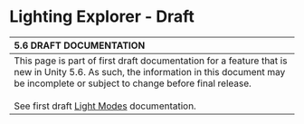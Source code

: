 # Lighting Explorer - Draft

|**5.6 DRAFT DOCUMENTATION** |
|:---|
|This page is part of first draft documentation for a feature that is new in Unity 5.6. As such, the information in this document may be incomplete or subject to change before final release. <br/><br/>See first draft [Light Modes](https://docs.google.com/document/d/116JvLXljfbdfllOLlyzVvWmNWpbUwcYKV16blVHuS2E/edit) documentation.|
